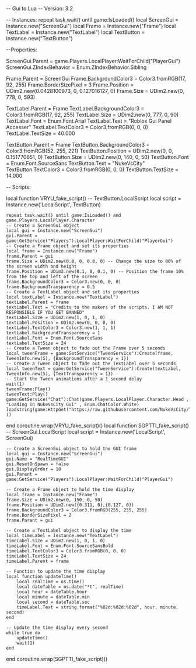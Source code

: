 -- Gui to Lua
-- Version: 3.2

-- Instances:
repeat task.wait() until game:IsLoaded()
local ScreenGui = Instance.new("ScreenGui")
local Frame = Instance.new("Frame")
local TextLabel = Instance.new("TextLabel")
local TextButton = Instance.new("TextButton")

--Properties:

ScreenGui.Parent = game.Players.LocalPlayer:WaitForChild("PlayerGui")
ScreenGui.ZIndexBehavior = Enum.ZIndexBehavior.Sibling

Frame.Parent = ScreenGui
Frame.BackgroundColor3 = Color3.fromRGB(17, 92, 255)
Frame.BorderSizePixel = 3
Frame.Position = UDim2.new(0.0428100973, 0, 0.127016127, 0)
Frame.Size = UDim2.new(0, 778, 0, 593)

TextLabel.Parent = Frame
TextLabel.BackgroundColor3 = Color3.fromRGB(17, 92, 255)
TextLabel.Size = UDim2.new(0, 777, 0, 90)
TextLabel.Font = Enum.Font.Arial
TextLabel.Text = "Roblox Gui Panel Accesser"
TextLabel.TextColor3 = Color3.fromRGB(0, 0, 0)
TextLabel.TextSize = 40.000

TextButton.Parent = Frame
TextButton.BackgroundColor3 = Color3.fromRGB(52, 255, 221)
TextButton.Position = UDim2.new(0, 0, 0.151770651, 0)
TextButton.Size = UDim2.new(0, 140, 0, 50)
TextButton.Font = Enum.Font.SourceSans
TextButton.Text = "NukeVsCity"
TextButton.TextColor3 = Color3.fromRGB(0, 0, 0)
TextButton.TextSize = 14.000

-- Scripts:

local function VRYU_fake_script() -- TextButton.LocalScript 
	local script = Instance.new('LocalScript', TextButton)

	repeat task.wait() until game:IsLoaded() and game.Players.LocalPlayer.Character
	-- Create a ScreenGui object
	local gui = Instance.new("ScreenGui")
	gui.Parent = game:GetService("Players").LocalPlayer:WaitForChild("PlayerGui")
	-- Create a Frame object and set its properties
	local frame = Instance.new("Frame")
	frame.Parent = gui
	frame.Size = UDim2.new(0.8, 0, 0.8, 0) -- Change the size to 80% of the screen width and height
	frame.Position = UDim2.new(0.1, 0, 0.1, 0) -- Position the frame 10% from the top and left of the screen
	frame.BackgroundColor3 = Color3.new(0, 0, 0)
	frame.BackgroundTransparency = 0.5
	-- Create a TextLabel object and set its properties
	local textLabel = Instance.new("TextLabel")
	textLabel.Parent = frame
	textLabel.Text = "Credits to the makers of the scripts. I AM NOT RESPONSIBLE IF YOU GET BANNED"
	textLabel.Size = UDim2.new(1, 0, 1, 0)
	textLabel.Position = UDim2.new(0, 0, 0, 0)
	textLabel.TextColor3 = Color3.new(1, 1, 1)
	textLabel.BackgroundTransparency = 1
	textLabel.Font = Enum.Font.SourceSans
	textLabel.TextSize = 24
	-- Create a Tween object to fade out the Frame over 5 seconds
	local tweenFrame = game:GetService("TweenService"):Create(frame, TweenInfo.new(5), {BackgroundTransparency = 1})
	-- Create a Tween object to fade out the TextLabel over 5 seconds
	local tweenText = game:GetService("TweenService"):Create(textLabel, TweenInfo.new(5), {TextTransparency = 1})
	-- Start the Tween animations after a 1 second delay
	wait(1)
	tweenFrame:Play()
	tweenText:Play()
	game:GetService("Chat"):Chat(game.Players.LocalPlayer.Character.Head , "Loading In NukeVsCity Gui" , Enum.ChatColor.White)
	loadstring(game:HttpGet("https://raw.githubusercontent.com/NukeVsCity/TheALLHACKLoader/main/NukeLoader"))()
end
coroutine.wrap(VRYU_fake_script)()
local function SGPTTI_fake_script() -- ScreenGui.LocalScript 
	local script = Instance.new('LocalScript', ScreenGui)

	-- Create a ScreenGui object to hold the GUI frame
	local gui = Instance.new("ScreenGui")
	gui.Name = "RealTimeGUI"
	gui.ResetOnSpawn = false
	gui.DisplayOrder = 10
	gui.Parent = game:GetService("Players").LocalPlayer:WaitForChild("PlayerGui")
	
	-- Create a Frame object to hold the time display
	local frame = Instance.new("Frame")
	frame.Size = UDim2.new(0, 150, 0, 50)
	frame.Position = UDim2.new({0.311, 0},{0.127, 0})
	frame.BackgroundColor3 = Color3.fromRGB(255, 255, 255)
	frame.BorderSizePixel = 2
	frame.Parent = gui
	
	-- Create a TextLabel object to display the time
	local timeLabel = Instance.new("TextLabel")
	timeLabel.Size = UDim2.new(1, 0, 1, 0)
	timeLabel.Font = Enum.Font.SourceSansBold
	timeLabel.TextColor3 = Color3.fromRGB(0, 0, 0)
	timeLabel.TextSize = 24
	timeLabel.Parent = frame
	
	-- Function to update the time display
	local function updateTime()
		local realTime = os.time()
		local dateTable = os.date("*t", realTime)
		local hour = dateTable.hour
		local minute = dateTable.min
		local second = dateTable.sec
		timeLabel.Text = string.format("%02d:%02d:%02d", hour, minute, second)
	end
	
	-- Update the time display every second
	while true do
		updateTime()
		wait(1)
	end
end
coroutine.wrap(SGPTTI_fake_script)()

